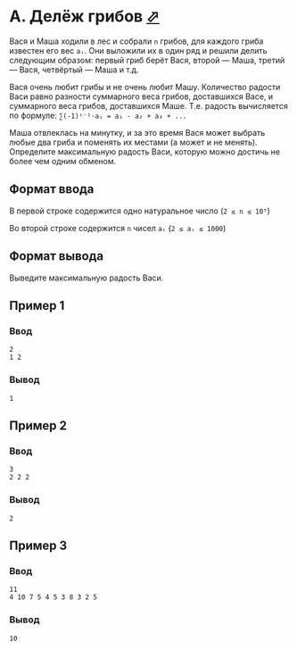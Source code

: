 # A. Делёж грибов [⬀](https://contest.yandex.ru/contest/80939/problems/A/)

Вася и Маша ходили в лес и собрали `n` грибов, для каждого гриба известен его 
вес `aᵢ`. Они выложили их в один ряд и решили делить следующим образом: первый 
гриб берёт Вася, второй — Маша, третий — Вася, четвёртый — Маша и т.д.

Вася очень любит грибы и не очень любит Машу. Количество радости Васи равно 
разности суммарного веса грибов, доставшихся Васе, и суммарного веса грибов, 
доставшихся Маше. Т.е. радость вычисляется по формуле: 
`∑(-1)ⁱ⁻¹⋅aᵢ = a₁ - a₂ + a₃ + ...`


Маша отвлеклась на минутку, и за это время Вася может выбрать любые два гриба и 
поменять их местами (а может и не менять). Определите максимальную радость Васи, 
которую можно достичь не более чем одним обменом.

## Формат ввода
В первой строке содержится одно натуральное число (`2 ≤ n ≤ 10⁵`)

Во второй строке содержится `n` чисел `aᵢ` (`2 ≤ aᵢ ≤ 1000`)

## Формат вывода
Выведите максимальную радость Васи.

## Пример 1
### Ввод
```
2
1 2
```

### Вывод
```
1
```

## Пример 2
### Ввод
```
3
2 2 2
```

### Вывод
```
2
```

## Пример 3
### Ввод
```
11
4 10 7 5 4 5 3 8 3 2 5
```
### Вывод
```
10
```
